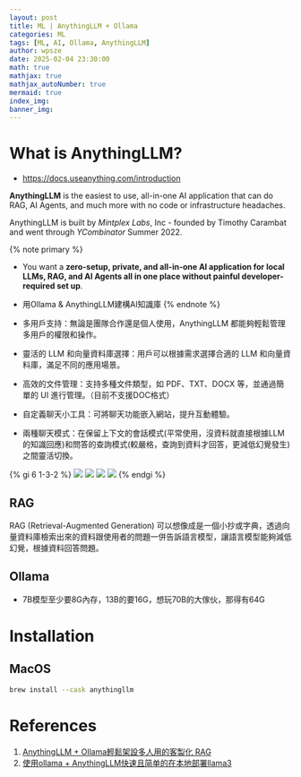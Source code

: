 ```yaml
---
layout: post
title: ML | AnythingLLM + Ollama
categories: ML
tags: [ML, AI, Ollama, AnythingLLM]
author: wpsze
date: 2025-02-04 23:30:00
math: true
mathjax: true
mathjax_autoNumber: true
mermaid: true
index_img: 
banner_img: 
---
```


# What is AnythingLLM?

- <https://docs.useanything.com/introduction>

**AnythingLLM** is the easiest to use, all-in-one AI application that can do RAG, AI Agents, and much more with no code or infrastructure headaches.

AnythingLLM is built by *Mintplex Labs*, Inc - founded by Timothy Carambat and went through *YCombinator* Summer 2022.

{% note primary %}
- You want a **zero-setup, private, and all-in-one AI application for local LLMs, RAG, and AI Agents all in one place without painful developer-required set up**.
- 用Ollama & AnythingLLM建構AI知識庫
{% endnote %}

- 多用戶支持：無論是團隊合作還是個人使用，AnythingLLM 都能夠輕鬆管理多用戶的權限和操作。
- 靈活的 LLM 和向量資料庫選擇：用戶可以根據需求選擇合適的 LLM 和向量資料庫，滿足不同的應用場景。
- 高效的文件管理：支持多種文件類型，如 PDF、TXT、DOCX 等，並通過簡單的 UI 進行管理。（目前不支援DOC格式）
- 自定義聊天小工具：可將聊天功能嵌入網站，提升互動體驗。
- 兩種聊天模式：在保留上下文的會話模式(平常使用，沒資料就直接根據LLM的知識回應)和問答的查詢模式(較嚴格，查詢到資料才回答，更減低幻覺發生)之間靈活切換。

{% gi 6 1-3-2 %}
![](https://i.imgur.com/mhEGKtT.png)
![](https://i.imgur.com/YIN7Uls.png)
![](https://i.imgur.com/CdkwoT9.png)
![](https://i.imgur.com/W0WcgyK.png)
{% endgi %}

## RAG

RAG (Retrieval-Augmented Generation) 可以想像成是一個小抄或字典，透過向量資料庫檢索出來的資料跟使用者的問題一併告訴語言模型，讓語言模型能夠減低幻覺，根據資料回答問題。

## Ollama

- 7B模型至少要8G內存，13B的要16G，想玩70B的大傢伙，那得有64G

# Installation

## MacOS

```sh
brew install --cask anythingllm
```

# References

1. [AnythingLLM + Ollama輕鬆架設多人用的客製化 RAG](https://medium.com/@pang2258/anythingllm-ollama%E8%BC%95%E9%AC%86%E6%9E%B6%E8%A8%AD%E5%A4%9A%E4%BA%BA%E7%94%A8%E7%9A%84%E5%AE%A2%E8%A3%BD%E5%8C%96-rag-2d05954bf771)
2. [使用ollama + AnythingLLM快速且简单的在本地部署llama3](https://www.cnblogs.com/jokingremarks/p/18151827)